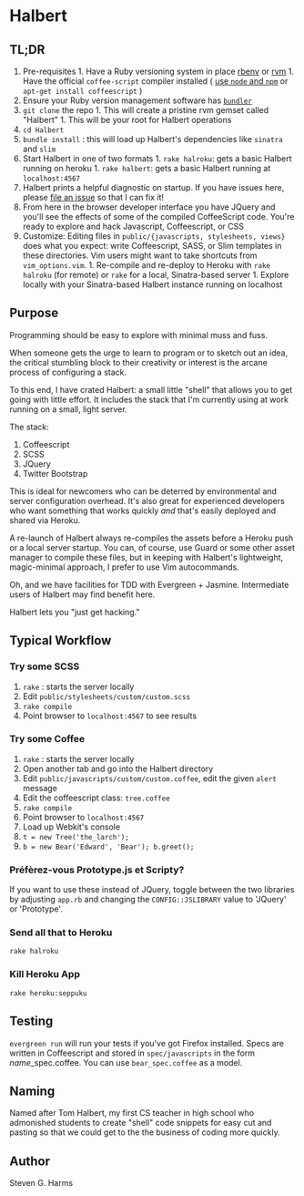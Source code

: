 # Halbert

## TL;DR
[rbenv]: https://github.com/sstephenson/rbenv
[rvm]: https://rvm.io/
[bundler]: http://gembundler.com/
[issue]: https://github.com/sgharms/Halbert/issues

  1.  Pre-requisites
    1.  Have a Ruby versioning system in place [rbenv][rbenv] or [rvm][rvm]
    1.  Have the official `coffee-script` compiler installed  ( [use `node` and `npm`](http://coffeescriptcafe.com/blog/your-mac-osx-coffeescript-development-environment/) or
        `apt-get install coffeescript` )
  1.  Ensure your Ruby version management software has [`bundler`][bundler]
  1.  `git clone` the repo
    1.  This will create a pristine rvm gemset called "Halbert"
    1.  This will be your root for Halbert operations
  1.  `cd Halbert`
  1.  `bundle install` : this will load up Halbert's dependencies like `sinatra`
      and `slim`
  1.  Start Halbert in one of two formats
    1.  `rake halroku`:  gets a basic Halbert running on heroku
    1.  `rake halbert`:  gets a basic Halbert running at `localhost:4567`
  1.  Halbert prints a helpful diagnostic on startup.  If you have issues here,
      please [file an issue][issue] so that I can fix it!
  1.  From here in the browser developer interface you have JQuery and
      you'll see the effects of some of the compiled CoffeeScript code.
      You're ready to explore and hack Javascript, Coffeescript, or CSS
  1.  Customize:  Editing files in `public/{javascripts, stylesheets, views}`
      does what you expect: write Coffeescript, SASS, or Slim templates in
      these directories.  Vim users might want to take shortcuts from `vim_options.vim`.
    1.  Re-compile and re-deploy to Heroku with `rake halroku` (for remote) or
        `rake` for a local, Sinatra-based server
    1.  Explore locally with your Sinatra-based Halbert instance running
        on localhost

## Purpose

Programming should be easy to explore with minimal muss and fuss.  

When someone gets the urge to learn to program or to sketch out an idea, the critical 
stumbling block to their creativity or interest is the arcane process of 
configuring a stack.

To this end, I have crated Halbert: a small little "shell" that allows
you to get going with little effort.  It includes the stack that I'm
currently using at work running on a small, light server.

The stack:

  1.  Coffeescript
  1.  SCSS
  1.  JQuery
  1.  Twitter Bootstrap

This is ideal for newcomers who can be deterred by environmental and
server configuration overhead.  It's also great for experienced developers
who want something that works quickly _and_ that's easily deployed and
shared via Heroku.

A re-launch of Halbert always re-compiles the assets before a Heroku
push or a local server startup.  You can, of course, use Guard or some
other asset manager to compile these files, but in keeping with
Halbert's lightweight, magic-minimal approach, I prefer to use Vim
autocommands.

Oh, and we have facilities for TDD with Evergreen + Jasmine.  Intermediate
users of Halbert may find benefit here.

Halbert lets you "just get hacking."

## Typical Workflow

### Try some SCSS

1.  `rake` :  starts the server locally
1.  Edit `public/stylesheets/custom/custom.scss`
1.  `rake compile`
1.  Point browser to `localhost:4567` to see results

### Try some Coffee

1.  `rake` :  starts the server locally
1.  Open another tab and go into the Halbert directory
1.  Edit `public/javascripts/custom/custom.coffee`, edit the given `alert` message
1.  Edit the coffeescript class: `tree.coffee`
1.  `rake compile`
1.  Point browser to `localhost:4567`
1.  Load up Webkit's console
1.  `t = new Tree('the_larch');`
1.  `b = new Bear('Edward', 'Bear'); b.greet();`

### Préfèrez-vous Prototype.js et Scripty?

If you want to use these instead of JQuery, toggle between the two
libraries by adjusting `app.rb` and changing the `CONFIG::JSLIBRARY` value
to 'JQuery' or 'Prototype'.

### Send all that to Heroku

`rake halroku`

### Kill Heroku App

`rake heroku:seppuku`

## Testing

`evergreen run` will run your tests if you've got Firefox installed.
Specs are written in Coffeescript and stored in `spec/javascripts` in
the form *name*\_spec.coffee.  You can use `bear_spec.coffee` as a
model.

## Naming

Named after Tom Halbert, my first CS teacher in high school who
admonished students to create "shell" code snippets for easy cut and
pasting so that we could get to the the business of coding more quickly.

## Author

Steven G. Harms

